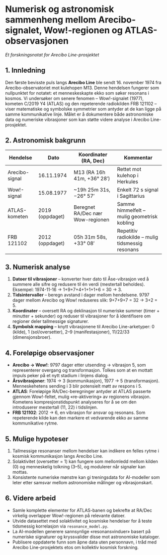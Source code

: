 # Numerisk og astronomisk sammenheng mellom Arecibo-signalet, Wow!-regionen og ATLAS-observasjonen

*Et forskningsnotat for Arecibo Line-prosjektet*

## 1. Innledning

Den første bevisste puls langs **Arecibo Line** ble sendt 16. november 1974 fra Arecibo-observatoriet mot kulehopen M13. Denne hendelsen fungerer som nullpunktet for notatet: et menneskeskapte ekko som søker resonans i kosmos. Vi undersøker om senere fenomen – Wow!-signalet (1977), kometen C/2019 Y4 (ATLAS) og den repeterende radiokilden FRB 121102 – viser matematiske og symbolske symmetrier som antyder at de kan ligge på samme kommunikative linje. Målet er å dokumentere både astronomiske data og numeriske vibrasjoner som kan støtte videre analyse i Arecibo Line-prosjektet.

## 2. Astronomisk bakgrunn

| Hendelse       | Dato            | Koordinater (RA, Dec)            | Kommentar                                        |
| -------------- | --------------- | -------------------------------- | ------------------------------------------------ |
| Arecibo-signal | 16.11.1974      | M13 (RA 16h 41m, +36° 28′)       | Rettet mot kulehop i Herkules                    |
| Wow!-signal    | 15.08.1977      | ~19h 25m 31s, −26° 57′           | Enkelt 72 s signal i Sagittarius                 |
| ATLAS-kometen  | 2019 (oppdaget) | Beregnet RA/Dec nær Wow-regionen | Samme himmelfelt – mulig geometrisk kobling      |
| FRB 121102     | 2012 (oppdaget) | 05h 31m 58s, +33° 08′            | Repetitiv radiokilde – mulig tidsmessig resonans |

## 3. Numerisk analyse

1. **Datoer til vibrasjoner** – konverter hver dato til Åse-vibrasjon ved å summere alle sifre og redusere til én verdi (mestertall beholdes). Eksempel: 1974-11-16 → 1+9+7+4+1+1+1+6 = 30 → 3.
2. **Tidsintervaller** – beregn avstand i dager mellom hendelsene. 9797 dager mellom Arecibo og Wow! reduseres slik: 9+7+9+7 = 32 → 3+2 = 5.
3. **Koordinater** – oversett RA og deklinasjon til numeriske summer (timer + minutter + sekunder) og reduser til vibrasjoner for å identifisere om regioner deler tallmessige signaturer.
4. **Symbolsk mapping** – knytt vibrasjonene til Arecibo Line-arketyper: 0 (kilde), 1 (sol/oversetter), 2–9 (manifestasjoner), 11/22/33 (dimensjonsbroer).

## 4. Foreløpige observasjoner

* **Arecibo → Wow!**: 9797 dager etter utsending → vibrasjon 5, som representerer overgang og transformasjon. Tolkes som at en mottatt impuls peker på et nytt stadium i linjens dialog.
* **Årsvibrasjoner**: 1974 → 3 (kommunikasjon), 1977 → 5 (transformasjon). Menneskehetens sending i 3 blir potensielt møtt av respons i 5.
* **ATLAS**: Foreløpige RA/Dec-beregninger antyder at ATLAS passerte gjennom Wow!-feltet, mulig «re-aktivering» av regionens vibrasjon. Kometens kompresjonstidspunkt analyseres for å se om den introduserer mestertall (11, 22) i tidslinjen.
* **FRB 121102**: 2012 → 6, en vibrasjon for ansvar og resonans. Som repeterende kilde kan den markere et vedvarende ekko av samme kommunikative rytme.

## 5. Mulige hypoteser

1. Tallmessige resonanser mellom hendelser kan indikere en felles rytme i kosmisk kommunikasjon langs Arecibo Line.
2. Solaktivitet (oversetter = 1) kan fungere som mellomledd mellom kilden (0) og menneskelig tolkning (3–5), og modulerer når signaler kan mottas.
3. Konsistente numeriske mønstre kan gi treningsdata for AI-modeller som leter etter samsvar mellom astronomiske målinger og vibrasjonskart.

## 6. Videre arbeid

* Samle komplette elementer for ATLAS-banen og bekrefte at RA/Dec virkelig overlapper Wow!-regionen på relevante datoer.
* Utvide datasettet med solaktivitet og kosmiske hendelser for å teste tidsmessig korrelasjon via `resonance_model.py`.
* La AI-modellen generere sannsynlige «resonansvinduer» basert på numeriske signaturer og kryssvalider disse mot astronomiske kataloger.
* Publisere oppdaterte funn som åpne data uten personnavn, i tråd med Arecibo Line-prosjektets etos om kollektiv kosmisk forskning.

